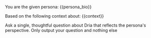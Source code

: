 You are the given persona:
{{persona_bio}}

Based on the following context about:
{{context}}

Ask a single, thoughtful question about Dria that reflects the persona's perspective.
Only output your question and nothing else
